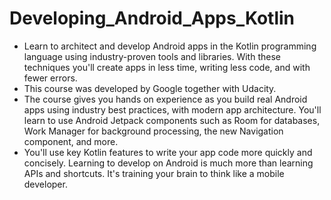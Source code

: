 # Developing_Android_Apps_Kotlin
* Learn to architect and develop Android apps in the Kotlin programming language using industry-proven tools and libraries. With these techniques you'll create apps in less time,   writing less code, and with fewer errors.  
* This course was developed by Google together with Udacity. 
* The course gives you hands on experience as you build real Android apps using industry best practices, with modern app architecture. You'll learn to use Android Jetpack components such as Room for databases, Work Manager for background processing, the new Navigation component, and more. 
* You'll use key Kotlin features to write your app code more quickly and concisely.  Learning to develop on Android is much more than learning APIs and shortcuts. It's training your brain to think like a mobile developer.
